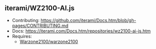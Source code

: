 iterami/WZ2100-AI.js
--------------------

* Contributing: https://github.com/iterami/Docs.htm/blob/gh-pages/CONTRIBUTING.md
* Docs: https://iterami.com/Docs.htm/repositories/wz2100-ai-js.htm
* Requires:
  * [Warzone2100/warzone2100](https://github.com/Warzone2100/warzone2100)
